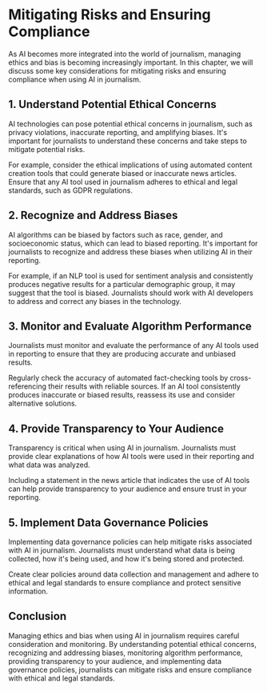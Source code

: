 # Mitigating Risks and Ensuring Compliance

As AI becomes more integrated into the world of journalism, managing ethics and bias is becoming increasingly important. In this chapter, we will discuss some key considerations for mitigating risks and ensuring compliance when using AI in journalism.

## 1. Understand Potential Ethical Concerns

AI technologies can pose potential ethical concerns in journalism, such as privacy violations, inaccurate reporting, and amplifying biases. It's important for journalists to understand these concerns and take steps to mitigate potential risks.

For example, consider the ethical implications of using automated content creation tools that could generate biased or inaccurate news articles. Ensure that any AI tool used in journalism adheres to ethical and legal standards, such as GDPR regulations.

## 2. Recognize and Address Biases

AI algorithms can be biased by factors such as race, gender, and socioeconomic status, which can lead to biased reporting. It's important for journalists to recognize and address these biases when utilizing AI in their reporting.

For example, if an NLP tool is used for sentiment analysis and consistently produces negative results for a particular demographic group, it may suggest that the tool is biased. Journalists should work with AI developers to address and correct any biases in the technology.

## 3. Monitor and Evaluate Algorithm Performance

Journalists must monitor and evaluate the performance of any AI tools used in reporting to ensure that they are producing accurate and unbiased results.

Regularly check the accuracy of automated fact-checking tools by cross-referencing their results with reliable sources. If an AI tool consistently produces inaccurate or biased results, reassess its use and consider alternative solutions.

## 4. Provide Transparency to Your Audience

Transparency is critical when using AI in journalism. Journalists must provide clear explanations of how AI tools were used in their reporting and what data was analyzed.

Including a statement in the news article that indicates the use of AI tools can help provide transparency to your audience and ensure trust in your reporting.

## 5. Implement Data Governance Policies

Implementing data governance policies can help mitigate risks associated with AI in journalism. Journalists must understand what data is being collected, how it's being used, and how it's being stored and protected.

Create clear policies around data collection and management and adhere to ethical and legal standards to ensure compliance and protect sensitive information.

## Conclusion

Managing ethics and bias when using AI in journalism requires careful consideration and monitoring. By understanding potential ethical concerns, recognizing and addressing biases, monitoring algorithm performance, providing transparency to your audience, and implementing data governance policies, journalists can mitigate risks and ensure compliance with ethical and legal standards.

